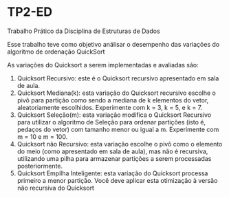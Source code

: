 # TP2-ED

Trabalho Prático da Disciplina de Estruturas de Dados


Esse trabalho teve como objetivo análisar o desempenho das variações do algoritmo de ordenação QuickSort

As variações do Quicksort a serem implementadas e avaliadas são:

1. Quicksort Recursivo: este é o Quicksort recursivo apresentado em sala de aula.
2. Quicksort Mediana(k): esta variação do Quicksort recursivo escolhe o pivô para partição
como sendo a mediana de k elementos do vetor, aleatoriamente escolhidos. Experimente
com k = 3, k = 5, e k = 7.
3. Quicksort Seleção(m): esta variação modifica o Quicksort Recursivo para utilizar o
algoritmo de Seleção para ordenar partições (isto é, pedaços do vetor) com tamanho
menor ou igual a m. Experimente com m = 10 e m = 100.
4. Quicksort não Recursivo: esta variação escolhe o pivô como o elemento do meio (como
apresentado em sala de aula), mas não é recursiva, utilizando uma pilha para armazenar
partições a serem processadas posteriormente.
5. Quicksort Empilha Inteligente: esta variação do Quicksort processa primeiro a menor
partição. Você deve aplicar esta otimização à versão não recursiva do Quicksort
